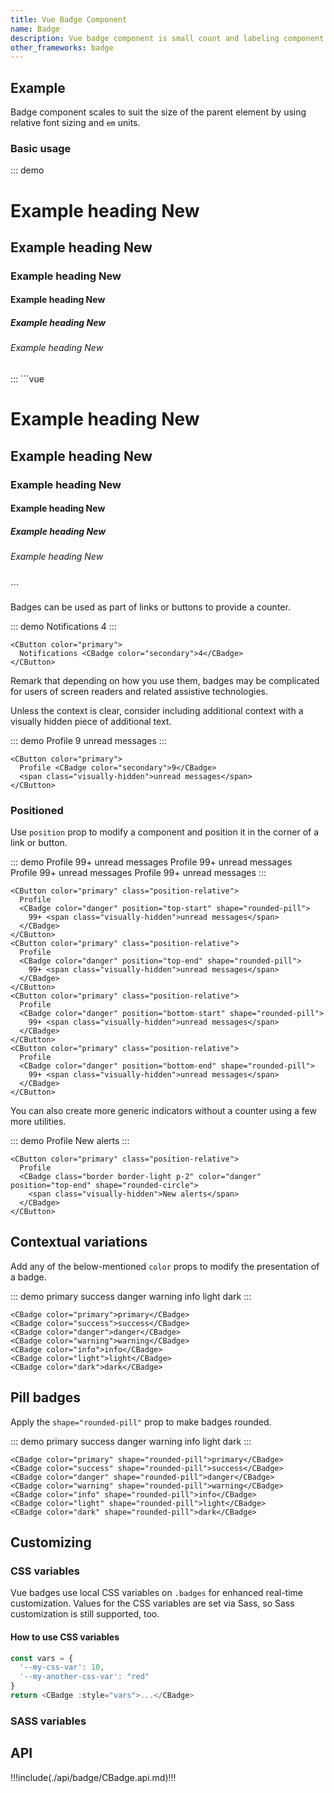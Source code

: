 ```yaml
---
title: Vue Badge Component
name: Badge
description: Vue badge component is small count and labeling component.
other_frameworks: badge
---
```


## Example

Badge component scales to suit the size of the parent element by using relative font sizing and `em` units.

### Basic usage

::: demo
<h1>Example heading <CBadge color="secondary">New</CBadge></h1>
<h2>Example heading <CBadge color="secondary">New</CBadge></h2>
<h3>Example heading <CBadge color="secondary">New</CBadge></h3>
<h4>Example heading <CBadge color="secondary">New</CBadge></h4>
<h5>Example heading <CBadge color="secondary">New</CBadge></h5>
<h6>Example heading <CBadge color="secondary">New</CBadge></h6>
:::
```vue
<h1>Example heading <CBadge color="secondary">New</CBadge></h1>
<h2>Example heading <CBadge color="secondary">New</CBadge></h2>
<h3>Example heading <CBadge color="secondary">New</CBadge></h3>
<h4>Example heading <CBadge color="secondary">New</CBadge></h4>
<h5>Example heading <CBadge color="secondary">New</CBadge></h5>
<h6>Example heading <CBadge color="secondary">New</CBadge></h6>
```

Badges can be used as part of links or buttons to provide a counter.

::: demo
<CButton color="primary">
  Notifications <CBadge color="secondary">4</CBadge>
</CButton>
:::
```vue
<CButton color="primary">
  Notifications <CBadge color="secondary">4</CBadge>
</CButton>
```

Remark that depending on how you use them, badges may be complicated for users of screen readers and related assistive technologies.

Unless the context is clear, consider including additional context with a visually hidden piece of additional text.

::: demo
<CButton color="primary">
  Profile <CBadge color="secondary">9</CBadge>
  <span class="visually-hidden">unread messages</span>
</CButton>
:::
```vue
<CButton color="primary">
  Profile <CBadge color="secondary">9</CBadge>
  <span class="visually-hidden">unread messages</span>
</CButton>
```

### Positioned

Use `position` prop to modify a component and position it in the corner of a link or button.

::: demo
<CButton color="primary" class="position-relative">
  Profile
  <CBadge color="danger" position="top-start" shape="rounded-pill">
    99+ <span class="visually-hidden">unread messages</span>
  </CBadge>
</CButton>
<CButton color="primary" class="position-relative ms-1">
  Profile
  <CBadge color="danger" position="top-end" shape="rounded-pill">
    99+ <span class="visually-hidden">unread messages</span>
  </CBadge>
</CButton>
<br/>
<CButton color="primary" class="position-relative ">
  Profile
  <CBadge color="danger" position="bottom-start" shape="rounded-pill">
    99+ <span class="visually-hidden">unread messages</span>
  </CBadge>
</CButton>
<CButton color="primary" class="position-relative ms-1">
  Profile
  <CBadge color="danger" position="bottom-end" shape="rounded-pill">
    99+ <span class="visually-hidden">unread messages</span>
  </CBadge>
</CButton>
:::
```vue
<CButton color="primary" class="position-relative">
  Profile
  <CBadge color="danger" position="top-start" shape="rounded-pill">
    99+ <span class="visually-hidden">unread messages</span>
  </CBadge>
</CButton>
<CButton color="primary" class="position-relative">
  Profile
  <CBadge color="danger" position="top-end" shape="rounded-pill">
    99+ <span class="visually-hidden">unread messages</span>
  </CBadge>
</CButton>
<CButton color="primary" class="position-relative">
  Profile
  <CBadge color="danger" position="bottom-start" shape="rounded-pill">
    99+ <span class="visually-hidden">unread messages</span>
  </CBadge>
</CButton>
<CButton color="primary" class="position-relative">
  Profile
  <CBadge color="danger" position="bottom-end" shape="rounded-pill">
    99+ <span class="visually-hidden">unread messages</span>
  </CBadge>
</CButton>
```

You can also create more generic indicators without a counter using a few more utilities.

::: demo
<CButton color="primary" class="position-relative">
  Profile
  <CBadge class="border border-light p-2" color="danger" position="top-end" shape="rounded-circle">
    <span class="visually-hidden">New alerts</span>
  </CBadge>
</CButton>
:::
```vue
<CButton color="primary" class="position-relative">
  Profile
  <CBadge class="border border-light p-2" color="danger" position="top-end" shape="rounded-circle">
    <span class="visually-hidden">New alerts</span>
  </CBadge>
</CButton>
```

## Contextual variations

Add any of the below-mentioned `color` props to modify the presentation of a badge.

::: demo
<CBadge color="primary">primary</CBadge>
<CBadge color="success">success</CBadge>
<CBadge color="danger">danger</CBadge>
<CBadge color="warning">warning</CBadge>
<CBadge color="info">info</CBadge>
<CBadge color="light">light</CBadge>
<CBadge color="dark">dark</CBadge>
:::
```vue
<CBadge color="primary">primary</CBadge>
<CBadge color="success">success</CBadge>
<CBadge color="danger">danger</CBadge>
<CBadge color="warning">warning</CBadge>
<CBadge color="info">info</CBadge>
<CBadge color="light">light</CBadge>
<CBadge color="dark">dark</CBadge>
```

## Pill badges

Apply the `shape="rounded-pill"` prop to make badges rounded.

::: demo
<CBadge color="primary" shape="rounded-pill">primary</CBadge>
<CBadge color="success" shape="rounded-pill">success</CBadge>
<CBadge color="danger" shape="rounded-pill">danger</CBadge>
<CBadge color="warning" shape="rounded-pill">warning</CBadge>
<CBadge color="info" shape="rounded-pill">info</CBadge>
<CBadge color="light" shape="rounded-pill">light</CBadge>
<CBadge color="dark" shape="rounded-pill">dark</CBadge>
:::
```vue
<CBadge color="primary" shape="rounded-pill">primary</CBadge>
<CBadge color="success" shape="rounded-pill">success</CBadge>
<CBadge color="danger" shape="rounded-pill">danger</CBadge>
<CBadge color="warning" shape="rounded-pill">warning</CBadge>
<CBadge color="info" shape="rounded-pill">info</CBadge>
<CBadge color="light" shape="rounded-pill">light</CBadge>
<CBadge color="dark" shape="rounded-pill">dark</CBadge>
```

## Customizing

### CSS variables

Vue badges use local CSS variables on `.badges` for enhanced real-time customization. Values for the CSS variables are set via Sass, so Sass customization is still supported, too.

<ScssDocs file="_badge.scss" capture="badge-css-vars"/>

#### How to use CSS variables

```js
const vars = { 
  '--my-css-var': 10,
  '--my-another-css-var': "red" 
}
return <CBadge :style="vars">...</CBadge>
```

### SASS variables

<ScssDocs file="_variables.scss" capture="badge-variables" />

## API

!!!include(./api/badge/CBadge.api.md)!!!